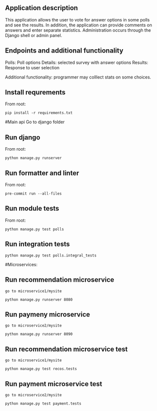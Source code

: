 
## Application description

This application allows the user to vote for answer options in some polls and see the results. In addition, the application can provide comments on answers and enter separate statistics. Administration occurs through the Django shell or admin panel.

## Endpoints and additional functionality
Polls: Poll options
Details: selected survey with answer options
Results: Response to user selection

Additional functionality: programmer may colllect stats on some choices.

## Install requrements

From root:
```
pip install -r requirements.txt
```
#Main api
Go to django folder

## Run django
From root:
```
python manage.py runserver
```


## Run formatter and linter
From root:
```
pre-commit run --all-files
```

## Run module tests
From root:
```
python manage.py test polls
```

## Run integration tests
```
python manage.py test polls.integral_tests
```


#Microservices:
## Run recommendation microservice
```
go to microservice1/mysite

python manage.py runserver 8080
```

## Run paymeny microservice
```
go to microservice2/mysite

python manage.py runserver 8090

```

## Run recommendation microservice test
```
go to microservice1/mysite

python manage.py test recos.tests
```

## Run payment microservice test
```
go to microservice2/mysite

python manage.py test payment.tests
```
